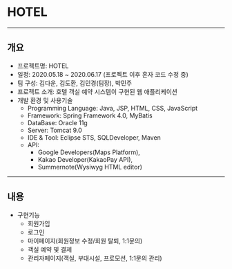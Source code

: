 # HOTEL
-----------------------------------------------
## 개요
* 프로젝트명: HOTEL
* 일정: 2020.05.18 ~ 2020.06.17 (프로젝트 이후 혼자 코드 수정 중)
* 팀 구성: 김다운, 김도환, 김민경(팀장), 박민주
* 프로젝트 소개: 호텔 객실 예약 시스템이 구현된 웹 애플리케이션 
* 개발 환경 및 사용기술
  - Programming Language: Java, JSP, HTML, CSS, JavaScript
  - Framework: Spring Framework 4.0, MyBatis
  - DataBase: Oracle 11g
  - Server: Tomcat 9.0
  - IDE & Tool: Eclipse STS, SQLDeveloper, Maven
  - API:
    - Google Developers(Maps Platform), 
    - Kakao Developer(KakaoPay API),
    - Summernote(Wysiwyg HTML editor)
-----------------------------------------------
## 내용
* 구현기능
  - 회원가입
  - 로그인
  - 마이페이지(회원정보 수정/회원 탈퇴, 1:1문의)
  - 객실 예약 및 결제
  - 관리자페이지(객실, 부대시설, 프로모션, 1:1문의 관리)
